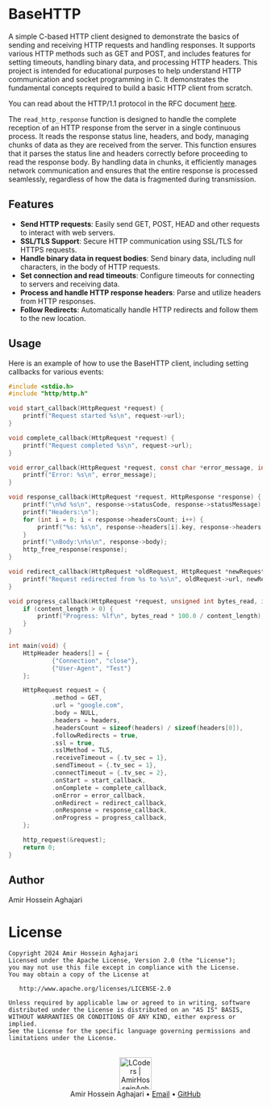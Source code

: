 # BaseHTTP
 
A simple C-based HTTP client designed to demonstrate the basics of sending and receiving HTTP requests and handling responses. It supports various HTTP methods such as GET and POST, and includes features for setting timeouts, handling binary data, and processing HTTP headers. This project is intended for educational purposes to help understand HTTP communication and socket programming in C. It demonstrates the fundamental concepts required to build a basic HTTP client from scratch.

You can read about the HTTP/1.1 protocol in the RFC document [here](https://www.w3.org/Protocols/rfc2616/rfc2616.html).

The `read_http_response` function is designed to handle the complete reception of an HTTP response from the server in a single continuous process. It reads the response status line, headers, and body, managing chunks of data as they are received from the server. This function ensures that it parses the status line and headers correctly before proceeding to read the response body. By handling data in chunks, it efficiently manages network communication and ensures that the entire response is processed seamlessly, regardless of how the data is fragmented during transmission.

## Features
- **Send HTTP requests**: Easily send GET, POST, HEAD and other requests to interact with web servers.
- **SSL/TLS Support**: Secure HTTP communication using SSL/TLS for HTTPS requests.
- **Handle binary data in request bodies**: Send binary data, including null characters, in the body of HTTP requests.
- **Set connection and read timeouts**: Configure timeouts for connecting to servers and receiving data.
- **Process and handle HTTP response headers**: Parse and utilize headers from HTTP responses.
- **Follow Redirects**: Automatically handle HTTP redirects and follow them to the new location.

## Usage
Here is an example of how to use the BaseHTTP client, including setting callbacks for various events:

```c
#include <stdio.h>
#include "http/http.h"

void start_callback(HttpRequest *request) {
    printf("Request started %s\n", request->url);
}

void complete_callback(HttpRequest *request) {
    printf("Request completed %s\n", request->url);
}

void error_callback(HttpRequest *request, const char *error_message, int error_code) {
    printf("Error: %s\n", error_message);
}

void response_callback(HttpRequest *request, HttpResponse *response) {
    printf("\n%d %s\n", response->statusCode, response->statusMessage);
    printf("Headers:\n");
    for (int i = 0; i < response->headersCount; i++) {
        printf("%s: %s\n", response->headers[i].key, response->headers[i].value);
    }
    printf("\nBody:\n%s\n", response->body);
    http_free_response(response);
}

void redirect_callback(HttpRequest *oldRequest, HttpRequest *newRequest, HttpResponse *response) {
    printf("Request redirected from %s to %s\n", oldRequest->url, newRequest->url);
}

void progress_callback(HttpRequest *request, unsigned int bytes_read, int content_length) {
    if (content_length > 0) {
        printf("Progress: %lf\n", bytes_read * 100.0 / content_length);
    }
}

int main(void) {
    HttpHeader headers[] = {
            {"Connection", "close"},
            {"User-Agent", "Test"}
    };

    HttpRequest request = {
            .method = GET,
            .url = "google.com",
            .body = NULL,
            .headers = headers,
            .headersCount = sizeof(headers) / sizeof(headers[0]),
            .followRedirects = true,
            .ssl = true,
            .sslMethod = TLS,
            .receiveTimeout = {.tv_sec = 1},
            .sendTimeout = {.tv_sec = 1},
            .connectTimeout = {.tv_sec = 2},
            .onStart = start_callback,
            .onComplete = complete_callback,
            .onError = error_callback,
            .onRedirect = redirect_callback,
            .onResponse = response_callback,
            .onProgress = progress_callback,
    };

    http_request(&request);
    return 0;
}

```

## Author
Amir Hossein Aghajari

License
=======

    Copyright 2024 Amir Hossein Aghajari
    Licensed under the Apache License, Version 2.0 (the "License");
    you may not use this file except in compliance with the License.
    You may obtain a copy of the License at

       http://www.apache.org/licenses/LICENSE-2.0

    Unless required by applicable law or agreed to in writing, software
    distributed under the License is distributed on an "AS IS" BASIS,
    WITHOUT WARRANTIES OR CONDITIONS OF ANY KIND, either express or implied.
    See the License for the specific language governing permissions and
    limitations under the License.

<br>
<div align="center">
  <img width="64" alt="LCoders | AmirHosseinAghajari" src="https://user-images.githubusercontent.com/30867537/90538314-a0a79200-e193-11ea-8d90-0a3576e28a18.png">
  <br><a>Amir Hossein Aghajari</a> • <a href="mailto:amirhossein.aghajari.82@gmail.com">Email</a> • <a href="https://github.com/Aghajari">GitHub</a>
</div>
